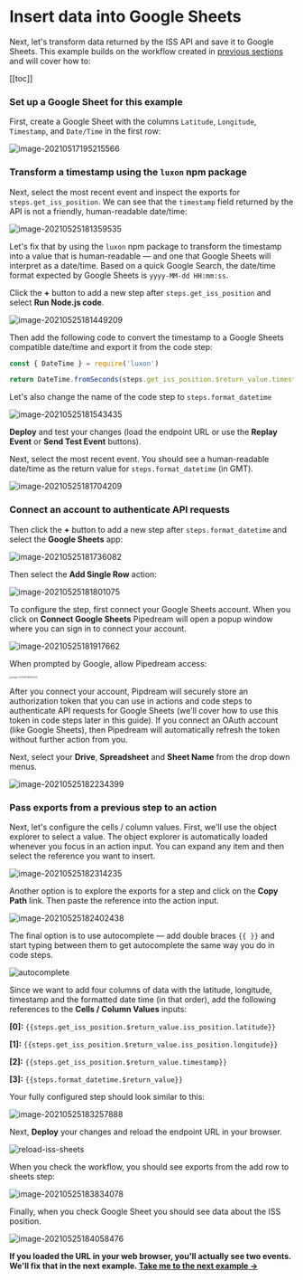# Insert data into Google Sheets

Next, let's transform data returned by the ISS API and save it to Google Sheets. This example builds on the workflow created in [previous sections](/quickstart/hello-world/) and will cover how to:

[[toc]]

### Set up a Google Sheet for this example

First, create a Google Sheet with the columns `Latitude`, `Longitude`, `Timestamp`, and `Date/Time` in the first row:

![image-20210517195215566](./image-20210517195215566.png)  

### Transform a timestamp using the `luxon` npm package

Next, select the most recent event and inspect the exports for `steps.get_iss_position`. We can see that the `timestamp` field returned by the API is not a friendly, human-readable date/time:

![image-20210525181359535](./image-20210525181359535.png)

Let's fix that by using the `luxon` npm package to transform the timestamp into a value that is human-readable — and one that Google Sheets will interpret as a date/time. Based on a quick Google Search, the date/time format expected by Google Sheets is `yyyy-MM-dd HH:mm:ss`. 

Click the **+** button to add a new step after `steps.get_iss_position` and select **Run Node.js code**. 

![image-20210525181449209](./image-20210525181449209.png)

Then add the following code to convert the timestamp to a Google Sheets compatible date/time and export it from the code step:

```javascript
const { DateTime } = require('luxon')

return DateTime.fromSeconds(steps.get_iss_position.$return_value.timestamp).toFormat('yyyy-MM-dd HH:mm:ss');
```

Let's also change the name of the code step to `steps.format_datetime`

![image-20210525181543435](./image-20210525181543435.png)

**Deploy** and test your changes (load the endpoint URL or use the **Replay Event** or **Send Test Event** buttons).

Next, select the most recent event. You should see a human-readable date/time as the return value for `steps.format_datetime` (in GMT).

![image-20210525181704209](./image-20210525181704209.png)

### Connect an account to authenticate API requests

Then click the **+** button to add a new step after `steps.format_datetime` and select the **Google Sheets** app:

![image-20210525181736082](./image-20210525181736082.png)

Then select the **Add Single Row** action:

![image-20210525181801075](./image-20210525181801075.png)

To configure the step, first connect your Google Sheets account. When you click on **Connect Google Sheets** Pipedream will open a popup window where you can sign in to connect your account.

![image-20210525181917662](./image-20210525181917662.png)

When prompted by Google, allow Pipedream access:

<img src="./image-20210517181653424.png" alt="image-20210517181653424" style="zoom:25%;" />

After you connect your account, Pipdream will securely store an authorization token that you can use in actions and code steps to authenticate API requests for Google Sheets (we'll cover how to use this token in code steps later in this guide). If you connect an OAuth account (like Google Sheets), then Pipedream will automatically refresh the token without further action from you.

Next, select your **Drive**, **Spreadsheet** and **Sheet Name** from the drop down menus.

![image-20210525182234399](./image-20210525182234399.png)

### Pass exports from a previous step to an action

Next, let's configure the cells / column values. First, we'll use the object explorer to select a value. The object explorer is automatically loaded whenever you focus in an action input. You can expand any item and then select the reference you want to insert.

![image-20210525182314235](./image-20210525182314235.png)

Another option is to explore the exports for a step and click on the **Copy Path** link. Then paste the reference into the action input.

![image-20210525182402438](./image-20210525182402438.png)

The final option is to use autocomplete — add double braces `{{ }}` and start typing between them to get autocomplete the same way you do in code steps. 

![autocomplete](./autocomplete.gif)

Since we want to add four columns of data with the latitude, longitude, timestamp and the formatted date time (in that order), add the following references to the **Cells / Column Values** inputs:

**[0]:** <code v-pre>{{steps.get_iss_position.$return_value.iss_position.latitude}}</code>

**[1]:** <code v-pre>{{steps.get_iss_position.$return_value.iss_position.longitude}}</code>

**[2]:** <code v-pre>{{steps.get_iss_position.$return_value.timestamp}}</code>

**[3]:** <code v-pre>{{steps.format_datetime.$return_value}}</code>

Your fully configured step should look similar to this:

![image-20210525183257888](./image-20210525183257888.png)

Next, **Deploy** your changes and reload the endpoint URL in your browser. 

![reload-iss-sheets](./reload-iss-sheets.gif)

When you check the workflow, you should see exports from the add row to sheets step:

![image-20210525183834078](./image-20210525183834078.png)



Finally, when you check Google Sheet you should see data about the ISS position.

![image-20210525184058476](./image-20210525184058476.png)



**If you loaded the URL in your web browser, you'll actually see two events. We'll fix that in the next example. [Take me to the next example &rarr;](../end-workflow-early/)**



